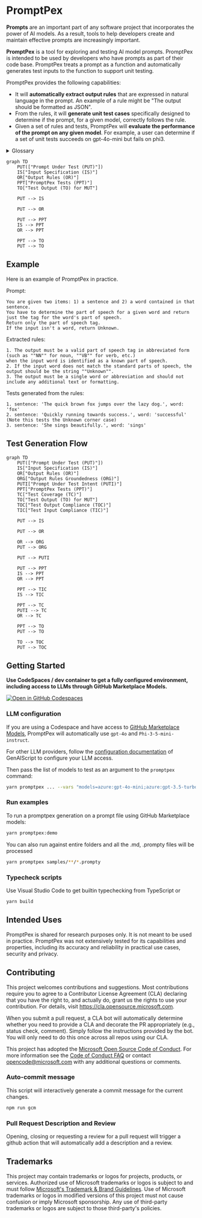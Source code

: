 # PromptPex

**Prompts** are an important part of any software project that incorporates
the power of AI models. As a result, tools to help developers create and maintain
effective prompts are increasingly important.

**PromptPex** is a tool for exploring and testing AI model prompts. PromptPex is
intended to be used by developers who have prompts as part of their code base.
PromptPex treats a prompt as a function and automatically generates test inputs
to the function to support unit testing.

PromptPex provides the following capabilities:

- It will **automatically extract output rules** that are expressed in natural language in the
  prompt. An example of a rule might be "The output should be formatted as JSON".
- From the rules, it will **generate unit test cases** specifically
  designed to determine if the prompt, for a given model, correctly
  follows the rule.
- Given a set of rules and tests, PromptPex will **evaluate the
  performance of the prompt on any given model**. For example,
  a user can determine if a set of unit tests succeeds on gpt-4o-mini
  but fails on phi3.

<details>
<summary>Glossary</summary>

- Prompt Under Test (PUT) - like Program Under Test; the prompt
- Model Under Test (MUT) - Model which we are testing against with specific temperature, etc example: gpt-4o-mini
- Model Used by PromptPex (MPP) - gpt-4o

- Input Specification (IS) - Extracting input constraints of PUT using MPP (input_spec)
- Output Rules (OR) - Extracting output constraints of PUT using MPP (rules_global)
- Output Rules Groundedness (ORG) - Checks if OR is grounded in PUT using MPP (check_rule_grounded)

- Prompt Under Test Intent (PUTI) - Extracting the exact task from PUT using MMP (extract_intent)

- PromptPex Tests (PPT) - Test cases generated for PUT with MPP using IS and OR (test)
- Baseline Tests (BT) - Zero shot test cases generated for PUT with MPP (baseline_test)

- Test Input Compliance (TIC) - Checking if PPT and BT meets the constraints in IS using MPP (check_violation_with_input_spec)
- Test Coverage (TC) - Result generated for PPT and BT on PUTI + OR with MPP (evaluate_test_coverage)

- Test Output (TO) - Result generated for PPT and BT on PUT with each MUT (the template is PUT)
- Test Output Compliance (TOC) - Checking if TO meets the constraints in PUT using MPP (check_violation_with_system_prompt)

</details>


```mermaid
graph TD
    PUT(["Prompt Under Test (PUT)"])
    IS["Input Specification (IS)"]
    OR["Output Rules (OR)"]
    PPT["PromptPex Tests (PPT)"]
    TO["Test Output (TO) for MUT"]

    PUT --> IS

    PUT --> OR

    PUT --> PPT
    IS --> PPT
    OR --> PPT

    PPT --> TO
    PUT --> TO
```

## Example

Here is an example of PromptPex in practice.

Prompt:

```text
You are given two items: 1) a sentence and 2) a word contained in that sentence.
You have to determine the part of speech for a given word and return just the tag for the word's part of speech.
Return only the part of speech tag.
If the input isn't a word, return Unknown.
```

Extracted rules:

```text
1. The output must be a valid part of speech tag in abbreviated form (such as ""NN"" for noun, ""VB"" for verb, etc.)
when the input word is identified as a known part of speech.
2. If the input word does not match the standard parts of speech, the output should be the string ""Unknown"".
3. The output must be a single word or abbreviation and should not include any additional text or formatting.
```

Tests generated from the rules:

```text
1. sentence: 'The quick brown fox jumps over the lazy dog.', word: 'fox'
2. sentence: 'Quickly running towards success.', word: 'successful'
(Note this tests the Unknown corner case)
3. sentence: 'She sings beautifully.', word: 'sings'
```

## Test Generation Flow

```mermaid
graph TD
    PUT(["Prompt Under Test (PUT)"])
    IS["Input Specification (IS)"]
    OR["Output Rules (OR)"]
    ORG["Output Rules Groundedness (ORG)"]
    PUTI["Prompt Under Test Intent (PUTI)"]
    PPT["PromptPex Tests (PPT)"]
    TC["Test Coverage (TC)"]
    TO["Test Output (TO) for MUT"]
    TOC["Test Output Compliance (TOC)"]
    TIC["Test Input Compliance (TIC)"]

    PUT --> IS

    PUT --> OR

    OR --> ORG
    PUT --> ORG

    PUT --> PUTI

    PUT --> PPT
    IS --> PPT
    OR --> PPT

    PPT --> TIC
    IS --> TIC

    PPT --> TC
    PUTI --> TC
    OR --> TC

    PPT --> TO
    PUT --> TO

    TO --> TOC
    PUT --> TOC
```

## Getting Started

**Use CodeSpaces / dev container to get a fully configured environment, including access to LLMs through GitHub Marketplace Models.**

[![Open in GitHub Codespaces](https://github.com/codespaces/badge.svg)](https://github.com/codespaces/new?hide_repo_select=true&ref=main&repo=microsoft/promptpex)

### LLM configuration

If you are using a Codespace and have access to [GitHub Marketplace Models](https://github.com/marketplace/models),
PromptPex will automatically use `gpt-4o` and `Phi-3-5-mini-instruct`.

For other LLM providers, follow the [configuration documentation](https://microsoft.github.io/genaiscript/getting-started/configuration/) of GenAIScript
to configure your LLM access.

Then pass the list of models to test as an argument to the `promptpex` command:

```sh
yarn promptpex ... --vars "models=azure:gpt-4o-mini;azure:gpt-3.5-turbo"
```

### Run examples

To run a promptpex generation on a prompt file
using GitHub Marketplace models:

```sh
yarn promptpex:demo
```

You can also run against entire folders and all the .md, .prompty files will be processed

```sh
yarn promptpex samples/**/*.prompty
```

### Typecheck scripts

Use Visual Studio Code to get builtin typechecking from TypeScript or

```
yarn build
```

## Intended Uses

PromptPex is shared for research purposes only. It is not meant to be used in practice. PromptPex was not extensively tested for its capabilities and properties, including its accuracy and reliability in practical use cases, security and privacy.

## Contributing

This project welcomes contributions and suggestions. Most contributions require you to agree to a
Contributor License Agreement (CLA) declaring that you have the right to, and actually do, grant us
the rights to use your contribution. For details, visit https://cla.opensource.microsoft.com.

When you submit a pull request, a CLA bot will automatically determine whether you need to provide
a CLA and decorate the PR appropriately (e.g., status check, comment). Simply follow the instructions
provided by the bot. You will only need to do this once across all repos using our CLA.

This project has adopted the [Microsoft Open Source Code of Conduct](https://opensource.microsoft.com/codeofconduct/).
For more information see the [Code of Conduct FAQ](https://opensource.microsoft.com/codeofconduct/faq/) or
contact [opencode@microsoft.com](mailto:opencode@microsoft.com) with any additional questions or comments.

### Auto-commit message

This script will interactively generate a commit message for the current changes.

```sh
npm run gcm
```

### Pull Request Description and Review

Opening, closing or requesting a review for a pull request will trigger a github action that will automatically add a description and a review.

## Trademarks

This project may contain trademarks or logos for projects, products, or services. Authorized use of Microsoft
trademarks or logos is subject to and must follow
[Microsoft's Trademark & Brand Guidelines](https://www.microsoft.com/en-us/legal/intellectualproperty/trademarks/usage/general).
Use of Microsoft trademarks or logos in modified versions of this project must not cause confusion or imply Microsoft sponsorship.
Any use of third-party trademarks or logos are subject to those third-party's policies.
